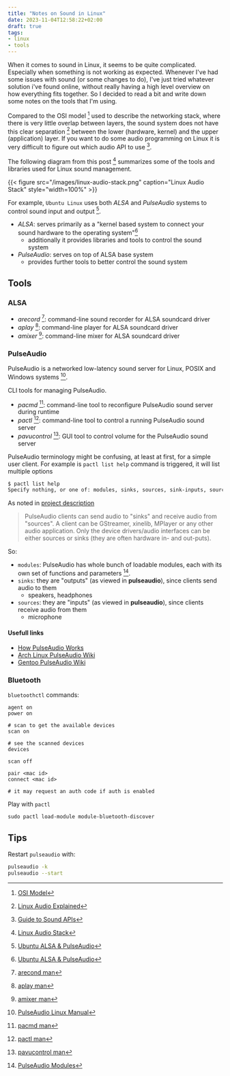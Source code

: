 ```yaml
---
title: "Notes on Sound in Linux"
date: 2023-11-04T12:58:22+02:00
draft: true
tags:
- linux
- tools
---
```


When it comes to sound in Linux, it seems to be quite complicated.
Especially when something is not working as expected. Whenever I've had some
issues with sound (or some changes to do), I've just tried whatever solution
i've found online,
without really having a high level overview on how everything fits together.
So I decided to read a bit and write down some notes on the tools that I'm
using.

Compared to the OSI model [^osi-model] used to describe the networking
stack, where
there is very little overlap between layers, the sound system does not have
this clear separation [^linux-audio-overcomplicated] between the lower
(hardware, kernel) and the upper (application) layer. If you want to
do some audio programming on Linux it is very difficult to figure out
which audio API to use [^sound-apis].

The following diagram from this post [^linux-audio-stack] summarizes some of
the tools and libraries used for Linux sound management.

{{< figure src="/images/linux-audio-stack.png" caption="Linux Audio Stack" style="width=100%" >}}

For example, `Ubuntu Linux` uses both *ALSA* and
*PulseAudio* systems to control sound input and output [^ubuntu-sound].
* *ALSA*: serves primarily as a "kernel based system to connect your sound
hardware to the operating system"[^ubuntu-sound]
    - additionally it provides libraries and tools to control the sound system
* *PulseAudio*: serves on top of ALSA base system
    - provides further tools to better control the sound system


## Tools

### ALSA

* *arecord* [^arecord-man]: command-line sound recorder for ALSA soundcard driver
* *aplay* [^aplay-man]: command-line player for ALSA soundcard driver
* *amixer* [^amixer-man]: command-line mixer for ALSA soundcard driver

### PulseAudio

PulseAudio is a networked low-latency sound server for Linux, POSIX and Windows
systems [^pulseaudio-man].

CLI tools for managing PulseAudio.
* *pacmd* [^pacmd-man]: command-line tool to reconfigure PulseAudio sound server during runtime
* *pactl* [^pactl-man]: command-line tool to control a running PulseAudio sound server
* *pavucontrol* [^pavucontrol-man]: GUI tool to control volume for the PulseAudio sound server

PulseAudio terminology might be confusing, at least at first, for a simple user client.
For example is `pactl list help` command is triggered, it will list multiple options
```bash
$ pactl list help
Specify nothing, or one of: modules, sinks, sources, sink-inputs, source-outputs, clients, samples, cards
```

As noted in [project description](https://www.freedesktop.org/wiki/Software/PulseAudio/About/)
> PulseAudio clients can send audio to "sinks" and receive audio from "sources".
> A client can be GStreamer, xinelib, MPlayer or any other audio application.
> Only the device drivers/audio interfaces can be either sources or sinks
> (they are often hardware in- and out-puts).

So:
* `modules`: PulseAudio has whole bunch of loadable modules, each with its own set of
functions and parameters [^pulseaudio-modules].
* `sinks`: they are "outputs" (as viewed in **pulseaudio**), since clients send audio to them
    - speakers, headphones
* `sources`: they are "inputs" (as viewed in **pulseaudio**), since clients receive audio from them
    - microphone


#### Usefull links

* [How PulseAudio Works](https://rudd-o.com/linux-and-free-software/how-pulseaudio-works/)
* [Arch Linux PulseAudio Wiki](https://wiki.archlinux.org/title/PulseAudio)
* [Gentoo PulseAudio Wiki](https://wiki.gentoo.org/wiki/PulseAudio)


### Bluetooth

`bluetoothctl` commands:
```
agent on
power on

# scan to get the available devices
scan on

# see the scanned devices
devices

scan off

pair <mac id>
connect <mac id>

# it may request an auth code if auth is enabled
```

Play with `pactl`
```
sudo pactl load-module module-bluetooth-discover
```


## Tips

Restart `pulseaudio` with:
```bash
pulseaudio -k
pulseaudio --start
```

[^osi-model]: [OSI Model](https://en.wikipedia.org/wiki/OSI_model)
[^linux-audio-overcomplicated]: [Linux Audio Explained](https://gnulinux.ro/blog-page-8683-how-it-works-linux-audio-explained)
[^sound-apis]: [Guide to Sound APIs](http://0pointer.de/blog/projects/guide-to-sound-apis.html)
[^linux-audio-stack]: [Linux Audio Stack](http://0pointer.de/blog/projects/guide-to-sound-apis.html)
[^ubuntu-sound]: [Ubuntu ALSA & PulseAudio](https://askubuntu.com/questions/426983/how-can-i-tell-if-im-using-alsa-or-pulse-audio-by-default-switching-to-i3-wm)
[^how-pulseaudio-works]: [How PulseAudio Works](https://rudd-o.com/linux-and-free-software/how-pulseaudio-works/)
[^pulseaudio-man]: [PulseAudio Linux Manual](https://linux.die.net/man/1/pulseaudio)
[^arecord-man]: [arecond man](https://linux.die.net/man/1/arecord)
[^aplay-man]: [aplay man](https://linux.die.net/man/1/aplay)
[^amixer-man]: [amixer man](https://linux.die.net/man/1/amixer)
[^pacmd-man]: [pacmd man](https://linux.die.net/man/1/pacmd)
[^pactl-man]: [pactl man](https://linux.die.net/man/1/pactl)
[^pavucontrol-man]: [pavucontrol man](https://linux.die.net/man/1/pavucontrol)
[^pulseaudio-modules]: [PulseAudio Modules](https://www.freedesktop.org/wiki/Software/PulseAudio/Documentation/User/)
